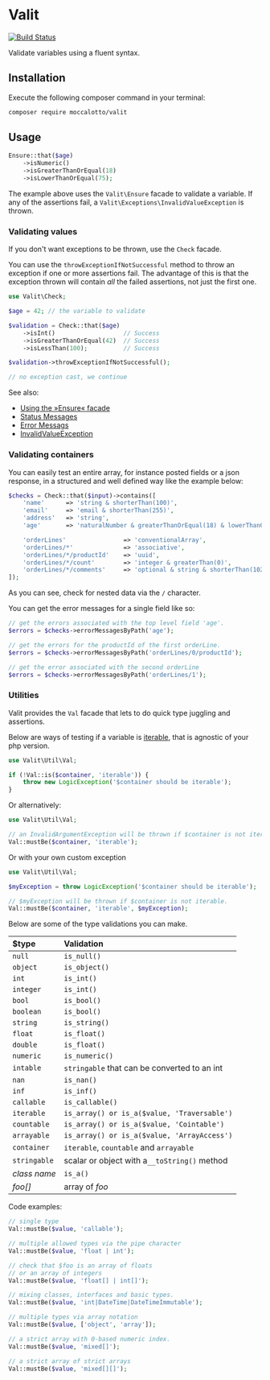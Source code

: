# Valit

[![Build Status](https://travis-ci.org/moccalotto/valit.svg)](https://travis-ci.org/moccalotto/valit)

Validate variables using a fluent syntax.

## Installation

Execute the following composer command in your terminal:

```bash
composer require moccalotto/valit
```

## Usage

```php
Ensure::that($age)
    ->isNumeric()
    ->isGreaterThanOrEqual(18)
    ->isLowerThanOrEqual(75);
```

The example above uses the `Valit\Ensure` facade to validate a variable.
If any of the assertions fail, a `Valit\Exceptions\InvalidValueException`
is thrown.

### Validating values
If you don't want exceptions to be thrown, use the `Check` facade.

You can use the `throwExceptionIfNotSuccessful` method to throw an
exception if one or more assertions fail.
The advantage of this is that the exception thrown will
contain *all* the failed assertions, not just the first one.

```php
use Valit\Check;

$age = 42; // the variable to validate

$validation = Check::that($age)
    ->isInt()                   // Success
    ->isGreaterThanOrEqual(42)  // Success
    ->isLessThan(100);          // Success

$validation->throwExceptionIfNotSuccessful();

// no exception cast, we continue
```

See also:
* [Using the »Ensure« facade](examples/01-intro.php)
* [Status Messages](examples/02-status-messages.php)
* [Error Messags](examples/03-error-messages.php)
* [InvalidValueException](examples/10-invalid-value-exceptions.php)


### Validating containers

You can easily test an entire array, for instance posted fields or a json response,
in a structured and well defined way like the example below:

```php
$checks = Check::that($input)->contains([
    'name'      => 'string & shorterThan(100)',
    'email'     => 'email & shorterThan(255)',
    'address'   => 'string',
    'age'       => 'naturalNumber & greaterThanOrEqual(18) & lowerThanOrEqual(100)',

    'orderLines'                => 'conventionalArray',
    'orderLines/*'              => 'associative',
    'orderLines/*/productId'    => 'uuid',
    'orderLines/*/count'        => 'integer & greaterThan(0)',
    'orderLines/*/comments'     => 'optional & string & shorterThan(1024)',
]);
```

As you can see, check for nested data via the `/` character.

You can get the error messages for a single field like so:

```php
// get the errors associated with the top level field 'age'.
$errors = $checks->errorMessagesByPath('age');

// get the errors for the productId of the first orderLine.
$errors = $checks->errorMessagesByPath('orderLines/0/productId');

// get the error associated with the second orderLine
$errors = $checks->errorMessagesByPath('orderLines/1');
```


### Utilities

Valit provides the `Val` facade that lets to do quick type juggling and assertions.

Below are ways of testing if a variable is [iterable](http://php.net/manual/en/language.types.iterable.php),
that is agnostic of your php version.

```php
use Valit\Util\Val;

if (!Val::is($container, 'iterable')) {
    throw new LogicException('$container should be iterable');
}
```

Or alternatively:

```php
use Valit\Util\Val;

// an InvalidArgumentException will be thrown if $container is not iterable.
Val::mustBe($container, 'iterable');
```

Or with your own custom exception
```php
use Valit\Util\Val;

$myException = throw LogicException('$container should be iterable');

// $myException will be thrown if $container is not iterable.
Val::mustBe($container, 'iterable', $myException);
```

Below are some of the type validations you can make.

| $type          | Validation                                    |
|:-------------- |:--------------------------------------------- |
| `null`         | `is_null()`                                   |
| `object`       | `is_object()`                                 |
| `int`          | `is_int()`                                    |
| `integer`      | `is_int()`                                    |
| `bool`         | `is_bool()`                                   |
| `boolean`      | `is_bool()`                                   |
| `string`       | `is_string()`                                 |
| `float`        | `is_float()`                                  |
| `double`       | `is_float()`                                  |
| `numeric`      | `is_numeric()`                                |
| `intable`      | `stringable` that can be converted to an int  |
| `nan`          | `is_nan()`                                    |
| `inf`          | `is_inf()`                                    |
| `callable`     | `is_callable()`                               |
| `iterable`     | `is_array() or is_a($value, 'Traversable')`   |
| `countable`    | `is_array() or is_a($value, 'Cointable')`     |
| `arrayable`    | `is_array() or is_a($value, 'ArrayAccess')`   |
| `container`    | `iterable`, `countable` and `arrayable`       |
| `stringable`   | scalar or object with a`__toString()` method  |
| _class name_   | `is_a()`                                      |
| _foo[]_        | array of _foo_                                |

Code examples:

```php
// single type
Val::mustBe($value, 'callable');

// multiple allowed types via the pipe character
Val::mustBe($value, 'float | int');

// check that $foo is an array of floats
// or an array of integers
Val::mustBe($value, 'float[] | int[]');

// mixing classes, interfaces and basic types.
Val::mustBe($value, 'int|DateTime|DateTimeImmutable');

// multiple types via array notation
Val::mustBe($value, ['object', 'array']);

// a strict array with 0-based numeric index.
Val::mustBe($value, 'mixed[]');

// a strict array of strict arrays
Val::mustBe($value, 'mixed[][]');
```
